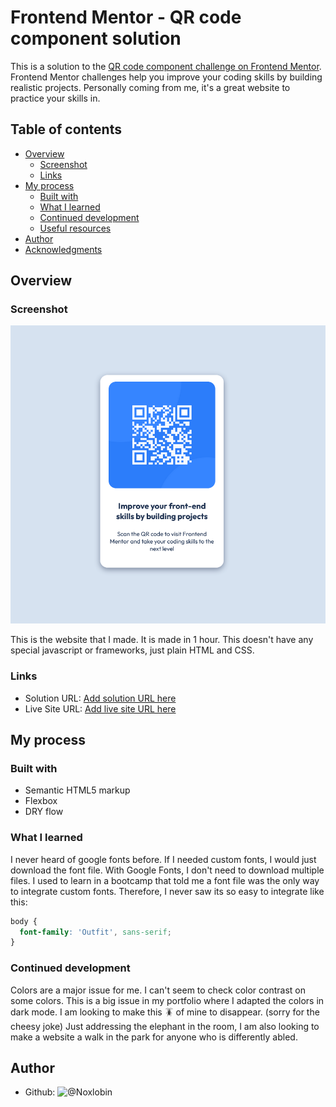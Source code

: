 # Frontend Mentor - QR code component solution

This is a solution to the [QR code component challenge on Frontend Mentor](https://www.frontendmentor.io/challenges/qr-code-component-iux_sIO_H). Frontend Mentor challenges help you improve your coding skills by building realistic projects. Personally coming from me, it's a great website to practice your skills in.

## Table of contents

- [Overview](#overview)
  - [Screenshot](#screenshot)
  - [Links](#links)
- [My process](#my-process)
  - [Built with](#built-with)
  - [What I learned](#what-i-learned)
  - [Continued development](#continued-development)
  - [Useful resources](#useful-resources)
- [Author](#author)
- [Acknowledgments](#acknowledgments)


## Overview

### Screenshot

![](./images/screenshot.png)

This is the website that I made. It is made in 1 hour. This doesn't have any special javascript or frameworks, just plain HTML and CSS.

### Links

- Solution URL: [Add solution URL here](https://your-solution-url.com)
- Live Site URL: [Add live site URL here](https://your-live-site-url.com)

## My process

### Built with

- Semantic HTML5 markup
- Flexbox
- DRY flow



### What I learned

I never heard of google fonts before. If I needed custom fonts, I would just download the font file. With Google Fonts, I don't need to download multiple files. I used to learn in a bootcamp that told me a font file was the only way to integrate custom fonts. Therefore, I never saw its so easy to integrate like this: 

```css
body {
  font-family: 'Outfit', sans-serif;
}
```


### Continued development

Colors are a major issue for me. I can't seem to check color contrast on some colors. This is a big issue in my portfolio where I adapted the colors in dark mode. I am looking to make this 🪳 of mine to disappear. (sorry for the cheesy joke) Just addressing the elephant in the room, I am also looking to make a website a walk in the park for anyone who is differently abled. 


## Author

- Github: ![@Noxlobin](https://github.com/Noxlobin)




